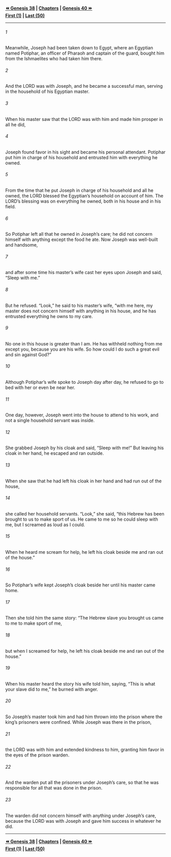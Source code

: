   
**[⏪ Genesis 38](./Genesis%2038.md) | [Chapters](./_index.md) | [Genesis 40 ⏩](./Genesis%2040.md)**  
**[First (1)](./Genesis%201.md) | [Last (50)](./Genesis%2050.md)**  
  
---  
  
###### 1  
Meanwhile, Joseph had been taken down to Egypt, where an Egyptian named Potiphar, an officer of Pharaoh and captain of the guard, bought him from the Ishmaelites who had taken him there.  
  
###### 2  
And the LORD was with Joseph, and he became a successful man, serving in the household of his Egyptian master.  
  
###### 3  
When his master saw that the LORD was with him and made him prosper in all he did,  
  
###### 4  
Joseph found favor in his sight and became his personal attendant. Potiphar put him in charge of his household and entrusted him with everything he owned.  
  
###### 5  
From the time that he put Joseph in charge of his household and all he owned, the LORD blessed the Egyptian’s household on account of him. The LORD’s blessing was on everything he owned, both in his house and in his field.  
  
###### 6  
So Potiphar left all that he owned in Joseph’s care; he did not concern himself with anything except the food he ate. Now Joseph was well-built and handsome,  
  
###### 7  
and after some time his master’s wife cast her eyes upon Joseph and said, “Sleep with me.”  
  
###### 8  
But he refused. “Look,” he said to his master’s wife, “with me here, my master does not concern himself with anything in his house, and he has entrusted everything he owns to my care.  
  
###### 9  
No one in this house is greater than I am. He has withheld nothing from me except you, because you are his wife. So how could I do such a great evil and sin against God?”  
  
###### 10  
Although Potiphar’s wife spoke to Joseph day after day, he refused to go to bed with her or even be near her.  
  
###### 11  
One day, however, Joseph went into the house to attend to his work, and not a single household servant was inside.  
  
###### 12  
She grabbed Joseph by his cloak and said, “Sleep with me!” But leaving his cloak in her hand, he escaped and ran outside.  
  
###### 13  
When she saw that he had left his cloak in her hand and had run out of the house,  
  
###### 14  
she called her household servants. “Look,” she said, “this Hebrew has been brought to us to make sport of us. He came to me so he could sleep with me, but I screamed as loud as I could.  
  
###### 15  
When he heard me scream for help, he left his cloak beside me and ran out of the house.”  
  
###### 16  
So Potiphar’s wife kept Joseph’s cloak beside her until his master came home.  
  
###### 17  
Then she told him the same story: “The Hebrew slave you brought us came to me to make sport of me,  
  
###### 18  
but when I screamed for help, he left his cloak beside me and ran out of the house.”  
  
###### 19  
When his master heard the story his wife told him, saying, “This is what your slave did to me,” he burned with anger.  
  
###### 20  
So Joseph’s master took him and had him thrown into the prison where the king’s prisoners were confined. While Joseph was there in the prison,  
  
###### 21  
the LORD was with him and extended kindness to him, granting him favor in the eyes of the prison warden.  
  
###### 22  
And the warden put all the prisoners under Joseph’s care, so that he was responsible for all that was done in the prison.  
  
###### 23  
The warden did not concern himself with anything under Joseph’s care, because the LORD was with Joseph and gave him success in whatever he did.  
  
  
---  
  
**[⏪ Genesis 38](./Genesis%2038.md) | [Chapters](./_index.md) | [Genesis 40 ⏩](./Genesis%2040.md)**  
**[First (1)](./Genesis%201.md) | [Last (50)](./Genesis%2050.md)**  
  
